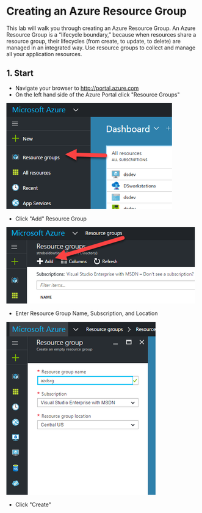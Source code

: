 # Creating an Azure Resource Group

This lab will walk you through creating an Azure Resource Group. An Azure Resource Group
is a “lifecycle boundary,” because when resources share a resource group, their lifecycles (from create, to update, to delete) are managed in an integrated way. 
Use resource groups to collect and manage all your application resources.

## 1. Start
* Navigate your browser to http://portal.azure.com
* On the left hand side of the Azure Portal click "Resource Groups"

![](media/rgdash.png)

* Click "Add" Resource Group

![](media/rgadd.png)

* Enter Resource Group Name, Subscription, and Location

![](media/azprop.png)

* Click "Create"


